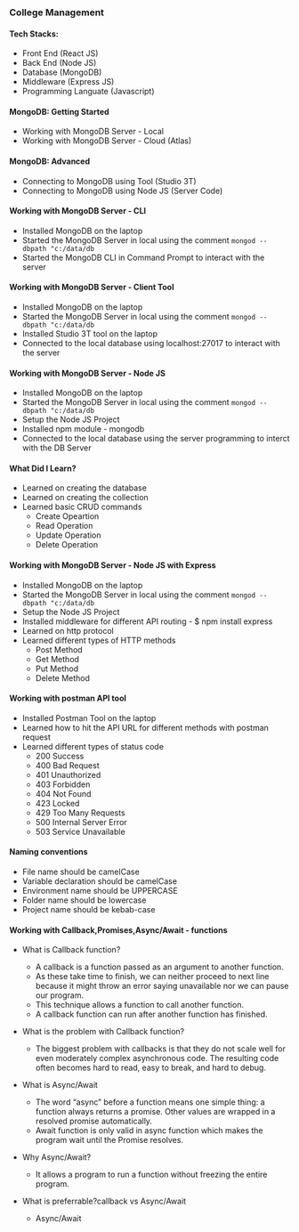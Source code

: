 ### College Management
 
#### Tech Stacks:
- Front End (React JS)
- Back End (Node JS)
- Database (MongoDB)
- Middleware (Express JS)
- Programming Languate (Javascript)
 
#### MongoDB: Getting Started
- Working with MongoDB Server - Local
- Working with MongoDB Server - Cloud (Atlas)
 
#### MongoDB: Advanced
- Connecting to MongoDB using Tool (Studio 3T)
- Connecting to MongoDB using Node JS (Server Code)
 
#### Working with MongoDB Server - CLI
- Installed MongoDB on the laptop
- Started the MongoDB Server in local using the comment
```mongod --dbpath "c:/data/db```
- Started the MongoDB CLI in Command Prompt to interact with the server
 
#### Working with MongoDB Server - Client Tool
- Installed MongoDB on the laptop
- Started the MongoDB Server in local using the comment
```mongod --dbpath "c:/data/db```
- Installed Studio 3T tool on the laptop
- Connected to the local database using localhost:27017 to interact with the server
 
#### Working with MongoDB Server - Node JS
- Installed MongoDB on the laptop
- Started the MongoDB Server in local using the comment
```mongod --dbpath "c:/data/db```
- Setup the Node JS Project
- Installed npm module - mongodb
- Connected to the local database using the server programming to interct with the DB Server
 
#### What Did I Learn?
- Learned on creating the database
- Learned on creating the collection
- Learned basic CRUD commands
   - Create Opeartion
   - Read Operation
   - Update Operation
   - Delete Operation

#### Working with MongoDB Server - Node JS with Express 
- Installed MongoDB on the laptop
- Started the MongoDB Server in local using the comment
```mongod --dbpath "c:/data/db```
- Setup the Node JS Project
- Installed middleware for different API routing - $ npm install express
- Learned on http protocol
- Learned different types of HTTP methods 
   - Post Method
   - Get Method
   - Put Method
   - Delete Method

#### Working with postman API tool
-  Installed Postman Tool on the laptop
- Learned how to hit the API URL for different  methods with postman request
- Learned different types of status code
    - 200 Success
    - 400 Bad Request	
    - 401 Unauthorized
    - 403 Forbidden	
    - 404 Not Found
    - 423 Locked
    - 429 Too Many Requests
    - 500 Internal Server Error
    - 503 Service Unavailable
#### Naming conventions
- File name should be camelCase
- Variable declaration should be camelCase
- Environment name should be UPPERCASE
- Folder name should be lowercase
- Project name should be kebab-case


####  Working with Callback,Promises,Async/Await - functions
- What is Callback function?
   - A callback is a function passed as an argument to another function.
   - As these take time to finish, we can neither proceed to next line because it might throw an error saying unavailable nor we can pause our program.
   - This technique allows a function to call another function.
   - A callback function can run after another function has finished.

- What is the problem with Callback function?
   - The biggest problem with callbacks is that they do not scale well for even moderately complex asynchronous code. The resulting code often becomes hard to read, easy to break, and hard to debug.

- What is Async/Await
   -  The word “async” before a function means one simple thing: a function always returns a promise. Other values are wrapped in a resolved promise automatically.
   - Await function is only valid in async function which makes the program wait until the Promise resolves.
- Why Async/Await?
   - It allows a program to run a function without freezing the entire program.

- What is preferrable?callback vs Async/Await
    - Async/Await
   



